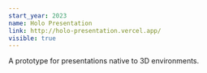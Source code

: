 ```yaml
---
start_year: 2023
name: Holo Presentation
link: http://holo-presentation.vercel.app/
visible: true
---
```

A prototype for presentations native to 3D environments.
